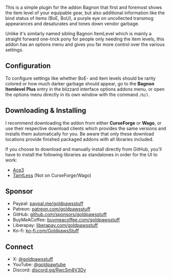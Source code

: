 This is a simple plugin for the addon Bagnon that first and foremost shows the item level of your equipable gear, but also additional information like the bind status of items (BoE, BoU), a purple eye on uncollected transmog appearances and desaturates and tones down vendor garbage.

Unlike it's similarly named sibling Bagnon ItemLevel which is mainly a straight forward one-trick pony for people only needing the item levels, this addon has an options menu and gives you far more control over the various settings.

## Configuration
To configure settings like whether BoE- and item levels should be rarity colored or how much darker garbage should appear, go to the **Bagnon Itemlevel Plus** entry in the blizzard interface options addons menu, or open the options menu directly in its own window with the command `/bil`.

## Downloading & Installing
I recommend downloading the addon from either **CurseForge** or **Wago**, or use their respective download clients which provides the same versions and installs them automatically for you. Be aware that only these download locations provide finished packaged addons with all libraries included.

If you choose to download and manually install directly from GitHub, you'll have to install the following libraries as standalones in order for the UI to work:
- [Ace3](https://www.curseforge.com/wow/addons/ace3)
- [TaintLess](https://www.townlong-yak.com/addons/taintless) (Not on CurseForge/Wago)

## Sponsor
- Paypal: [paypal.me/goldpawsstuff](https://www.paypal.me/goldpawsstuff)
- Patreon: [patreon.com/goldpawsstuff](https://www.patreon.com/goldpawsstuff)
- GitHub: [github.com/sponsors/goldpawsstuff](https://github.com/sponsors/goldpawsstuff)
- BuyMeACoffee: [buymeacoffee.com/goldpawsstuff](https://www.buymeacoffee.com/goldpawsstuff)
- Liberapay: [liberapay.com/goldpawsstuff](https://liberapay.com/goldpawsstuff)
- Ko-fi: [ko-fi.com/GoldpawsStuff](https://ko-fi.com/goldpawsstuff)

## Connect
- X: [@goldpawsstuff](https://twitter.com/goldpawsstuff)
- YouTube: [@goldpawtube](https://www.youtube.com/@goldpawtube)
- Discord: [discord.gg/RwcSm8V3Dy](https://discord.gg/RwcSm8V3Dy)
